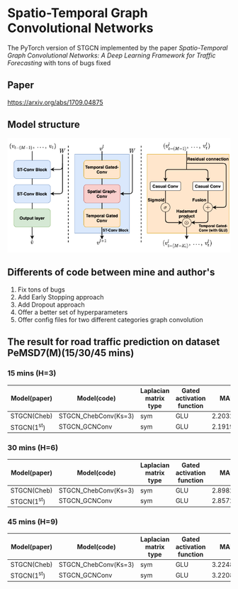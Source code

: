 # Spatio-Temporal Graph Convolutional Networks
The PyTorch version of STGCN implemented by the paper *Spatio-Temporal Graph Convolutional Networks:
A Deep Learning Framework for Traffic Forecasting* with tons of bugs fixed

## Paper
https://arxiv.org/abs/1709.04875

## Model structure
<img src="./figure/stgcn_model_structure.png" style="zoom:100%" />

## Differents of code between mine and author's
1. Fix tons of bugs 
2. Add Early Stopping approach
3. Add Dropout approach
4. Offer a better set of hyperparameters
5. Offer config files for two different categories graph convolution

## The result for road traffic prediction on dataset PeMSD7(M)(15/30/45 mins)
### 15 mins (H=3)
|  Model(paper)  |  Model(code)  |  Laplacian matrix type  |  Gated activation function  |  MAE  |  MAPE  |  RMSE  |
|  ----  |  ----  |  ----  |  ----  |  ----  |  ----  |  ----  |
|  STGCN(Cheb)  |  STGCN_ChebConv(Ks=3)  |  sym  |  GLU  |  2.203283  |  5.159329%  |  3.944862  |
|  STGCN(1<sup>st</sup>)  |  STGCN_GCNConv  |  sym  |  GLU  |  2.191923  |  5.097812%  |  3.940933  |

### 30 mins (H=6)
|  Model(paper)  |  Model(code)  |  Laplacian matrix type  |  Gated activation function  |  MAE  |  MAPE  |  RMSE  |
|  ----  |  ----  |  ----  |  ----  |  ----  |  ----  |  ----  |
|  STGCN(Cheb)  |  STGCN_ChebConv(Ks=3)  |  sym  |  GLU  |  2.898282  |  7.175031%  |  5.300563  |
|  STGCN(1<sup>st</sup>)  |  STGCN_GCNConv  |  sym  |  GLU  |  2.857253  |  6.969964%  |  5.204885  |

### 45 mins (H=9)
|  Model(paper)  |  Model(code)  |  Laplacian matrix type  |  Gated activation function  |  MAE  |  MAPE  |  RMSE  |
|  ----  |  ----  |  ----  |  ----  |  ----  |  ----  |  ----  |
|  STGCN(Cheb)  |  STGCN_ChebConv(Ks=3)  |  sym  |  GLU  |  3.224847  |  8.084734%  |  5.938307  |
|  STGCN(1<sup>st</sup>)  |  STGCN_GCNConv  |  sym  |  GLU  |  3.220803  |  8.033510%  |  5.877929  |